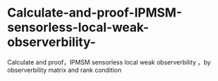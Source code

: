 # Calculate-and-proof-IPMSM-sensorless-local-weak-observerbility-
Calculate and proof，IPMSM sensorless local weak observerbility ，by observerbility  matrix and rank condition
